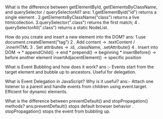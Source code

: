 What is the difference between getElementById, getElementsByClassName, and querySelector / querySelectorAll?
ans: 1.getElementByid("id") returns a single element .
2.getElementsByClassName("class") returns a live htmlcollection.
3.querySelector(".class") returns the first match;
4 . querySelectorAll(".class") returns a static NodeList.


How do you create and insert a new element into the DOM?
ans: 1.use document.createElement("tag")
2 . Add content → .textContent / .innerHTML 
3 .  Set attributes → .id, .className, .setAttribute() 
 4 . Insert into DOM → *  appendChild() → end *  prepend() → beginning *  insertBefore() → before another element 
 insertAdjacentElement() → specific position 


 What is Event Bubbling and how does it work?
ans :- Events start from the target element and bubble up to ancestors. Useful for delegation.


What is Event Delegation in JavaScript? Why is it useful?
ans:- Attach one listener to a parent and handle events from children using event.target. Efficient for dynamic elements.


What is the difference between preventDefault() and stopPropagation() methods?
ans:preventDefault() stops default browser behavior .
stopPropagation() stops the event from bubbling up.